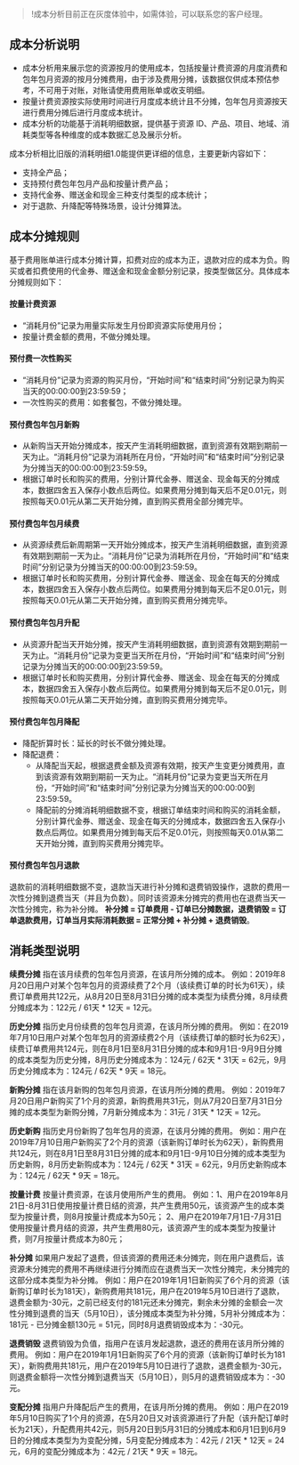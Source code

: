 >!成本分析目前正在灰度体验中，如需体验，可以联系您的客户经理。

## 成本分析说明
- 成本分析用来展示您的资源按月的使用成本，包括按量计费资源的月度消费和包年包月资源的按月分摊费用，由于涉及费用分摊，该数据仅供成本预估参考，不可用于对账，对账请使用费用账单或收支明细。
- 按量计费资源按实际使用时间进行月度成本统计且不分摊，包年包月资源按天进行费用分摊后进行月度成本统计。
- 成本分析的功能基于消耗明细数据，提供基于资源 ID、产品、项目、地域、消耗类型等各种维度的成本数据汇总及展示分析。


成本分析相比旧版的消耗明细1.0能提供更详细的信息，主要更新内容如下：

- 支持全产品；
- 支持预付费包年包月产品和按量计费产品；
- 支持代金券、赠送金和现金三种支付类型的成本统计；
- 对于退款、升降配等特殊场景，设计分摊算法。


## 成本分摊规则
基于费用账单进行成本分摊计算，扣费对应的成本为正，退款对应的成本为负。购买或者扣费使用的代金券、赠送金和现金金额分别记录，按类型做区分。具体成本分摊规则如下：


#### 按量计费资源
- “消耗月份”记录为用量实际发生月份即资源实际使用月份；
- 按量计费金额的费用，不做分摊处理。


#### 预付费一次性购买
- “消耗月份”记录为资源的购买月份，“开始时间”和“结束时间”分别记录为购买当天的00:00:00到23:59:59；
- 一次性购买的费用：如套餐包，不做分摊处理。

#### 预付费包年包月新购
- 从新购当天开始分摊成本，按天产生消耗明细数据，直到资源有效期到期前一天为止。“消耗月份”记录为消耗所在月份，“开始时间”和“结束时间”分别记录为分摊当天的00:00:00到23:59:59。
- 根据订单时长和购买的费用，分别计算代金券、赠送金、现金每天的分摊成本，数据四舍五入保存小数点后两位。如果费用分摊到每天后不足0.01元，则按照每天0.01元从第二天开始分摊，直到购买费用全部分摊完毕。


#### 预付费包年包月续费
- 从资源续费后新周期第一天开始分摊成本，按天产生消耗明细数据，直到资源有效期到期前一天为止。“消耗月份”记录为消耗所在月份，“开始时间”和“结束时间”分别记录为分摊当天的00:00:00到23:59:59。
- 根据订单时长和购买费用，分别计算代金券、赠送金、现金在每天的分摊成本，数据四舍五入保存小数点后两位。如果费用分摊到每天后不足0.01元，则按照每天0.01元从第二天开始分摊，直到购买费用分摊完毕。


#### 预付费包年包月升配
- 从资源升配当天开始分摊，按天产生消耗明细数据，直到资源有效期到期前一天为止。“消耗月份”记录为变更当天所在月份，“开始时间”和“结束时间”分别记录为分摊当天的00:00:00到23:59:59。
- 根据订单时长和购买费用，分别计算代金券、赠送金、现金在每天的分摊成本，数据四舍五入保存小数点后两位。如果费用分摊到每天后不足0.01元，则按照每天0.01元从第二天开始分摊，直到购买费用分摊完毕。


#### 预付费包年包月降配
- 降配折算时长：延长的时长不做分摊处理。
- 降配退费：
  - 从降配当天起，根据退费金额及资源有效期，按天产生变更分摊费用，直到该资源有效期到期前一天为止。“消耗月份”记录为变更当天所在月份，“开始时间”和“结束时间”分别记录为分摊当天的00:00:00到23:59:59。
  - 降配前的分摊消耗明细数据不变，根据订单结束时间和购买的消耗金额，分别计算代金券、赠送金、现金在每天的分摊成本，数据四舍五入保存小数点后两位。如果费用分摊到每天后不足0.01元，则按照每天0.01从第二天开始分摊，直到购买费用分摊完毕。

#### 预付费包年包月退款
退款前的消耗明细数据不变，退款当天进行补分摊和退费销毁操作，退款的费用一次性分摊到退费当天（并且为负数）。同时该资源未分摊完的费用也在退费当天一次性分摊完，称为补分摊。 **补分摊 = 订单费用 - 订单已分摊数据，退费销毁 = 订单退款费用，订单当月实际消耗数据 = 正常分摊 + 补分摊 + 退费销毁**。




## 消耗类型说明
**续费分摊**
指在该月续费的包年包月资源，在该月所分摊的成本。
例如：2019年8月20日用户对某个包年包月的资源续费了2个月（该续费订单的时长为61天），续费订单费用共122元，从8月20日至8月31日分摊的成本类型为续费分摊，8月续费分摊成本为：122元 / 61天 * 12天 = 12元。

**历史分摊**
指历史月份续费的包年包月资源，在该月所分摊的费用。
例如：在2019年7月10日用户对某个包年包月的资源续费2个月（该续费订单的额时长为62天），续费订单费用共124元，则在8月1日至8月31日分摊的成本和9月1日-9月9日分摊的成本类型为历史分摊，8月历史分摊成本为：124元 / 62天 * 31天 = 62元，9月历史分摊成本为：124元 / 62天 * 9天 = 18元。

**新购分摊**
指在该月新购的包年包月资源，在该月所分摊的费用。
例如：2019年7月20日用户新购买了1个月的资源，新购费用共31元，则从7月20日至7月31日分摊的成本类型为新购分摊，7月新分摊成本为：31元 / 31天 * 12天 = 12元。

**历史新购**
指历史月份新购了包年包月的资源，在该月分摊的费用。
例如：用户在2019年7月10日用户新购买了2个月的资源（该新购订单时长为62天），新购费用共124元，则在8月1日至8月31日分摊的成本和9月1日-9月10日分摊的成本类型为历史新购，8月历史新购成本为：124元 / 62天 * 31天 = 62元，9月历史新购成本为：124元 / 62天 * 9天 = 18元。

**按量计费**
按量计费资源，在该月使用所产生的费用。
例如：1、用户在2019年8月21日-8月31日使用按量计费日结的资源，共产生费用50元，该资源产生的成本类型为按量计费，则8月按量计费成本为50元；
2、用户在2019年7月1日-7月31日使用按量计费月结的资源，共产生费用80元，该资源产生的成本类型为按量计费，则7月按量计费成本为80元；

**补分摊**
如果用户发起了退费，但该资源的费用还未分摊完，则在用户退费后，该资源未分摊完的费用不再继续进行分摊而应在退费当天一次性分摊完，未分摊完的这部分成本类型为补分摊。
例如：用户在2019年1月1日新购买了6个月的资源（该新购订单时长为181天），新购费用共181元，用户在2019年5月10日进行了退款，退费金额为-30元，之前已经支付的181元还未分摊完，剩余未分摊的金额会一次性分摊到退费的当天（5月10日），该分摊成本类型为补分摊，5月补分摊成本为：181元 - 已分摊金额130元 = 51元，同时8月退费销毁成本为：-30元。

**退费销毁**
退费销毁为负值，指用户在该月发起退款，退还的费用在该月所分摊的费用。
例如：用户在2019年1月1日新购买了6个月的资源（该新购订单时长为181天），新购费用共181元，用户在2019年5月10日进行了退款，退费金额为-30元，则退费金额将一次性分摊到退费当天（5月10日），则5月的退费销毁成本为：-30元。

**变配分摊**
指用户升降配后产生的费用，在该月所分摊的费用。
例如：用户在2019年5月10日购买了1个月的资源，在5月20日又对该资源进行了升配（该升配订单时长为21天），升配费用共42元，则5月20日到5月31日的分摊成本和6月1日到6月9日的分摊成本类型为为变配分摊，5月变配分摊成本为：42元 / 21天 * 12天 = 24元，6月的变配分摊成本为：42元 / 21天 * 9天 = 18元。
